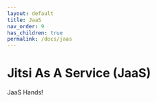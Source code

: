 ```yaml
---
layout: default
title: JaaS
nav_order: 9
has_children: true
permalink: /docs/jaas
---
```


# Jitsi As A Service (JaaS)

JaaS Hands!
